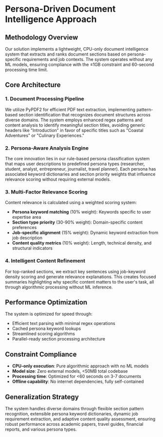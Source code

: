 # Persona-Driven Document Intelligence Approach

## Methodology Overview

Our solution implements a lightweight, CPU-only document intelligence system that extracts and ranks document sections based on persona-specific requirements and job contexts. The system operates without any ML models, ensuring compliance with the ≤1GB constraint and 60-second processing time limit.

## Core Architecture

### 1. Document Processing Pipeline
We utilize PyPDF2 for efficient PDF text extraction, implementing pattern-based section identification that recognizes document structures across diverse domains. The system employs enhanced regex patterns and content analysis to identify meaningful section titles, avoiding generic headers like "Introduction" in favor of specific titles such as "Coastal Adventures" or "Culinary Experiences."

### 2. Persona-Aware Analysis Engine
The core innovation lies in our rule-based persona classification system that maps user descriptions to predefined persona types (researcher, student, analyst, entrepreneur, journalist, travel planner). Each persona has associated keyword dictionaries and section priority weights that influence relevance scoring without requiring external models.

### 3. Multi-Factor Relevance Scoring
Content relevance is calculated using a weighted scoring system:
- **Persona keyword matching** (10% weight): Keywords specific to user expertise area
- **Section type priority** (30-90% weight): Domain-specific content preferences
- **Job-specific alignment** (15% weight): Dynamic keyword extraction from job description
- **Content quality metrics** (10% weight): Length, technical density, and structural indicators

### 4. Intelligent Content Refinement
For top-ranked sections, we extract key sentences using job-keyword density scoring and generate relevance explanations. This creates focused summaries highlighting why specific content matters to the user's task, all through algorithmic processing without ML inference.

## Performance Optimization

The system is optimized for speed through:
- Efficient text parsing with minimal regex operations
- Cached persona keyword lookups
- Streamlined scoring algorithms
- Parallel-ready section processing architecture

## Constraint Compliance

- **CPU-only execution**: Pure algorithmic approach with no ML models
- **Model size**: Zero external models, <50MB total codebase
- **Processing time**: Optimized for <60 seconds on 3-7 documents
- **Offline capability**: No internet dependencies, fully self-contained

## Generalization Strategy

The system handles diverse domains through flexible section pattern recognition, extensible persona keyword dictionaries, dynamic job requirement extraction, and adaptive content quality assessment, ensuring robust performance across academic papers, travel guides, financial reports, and various persona types.
